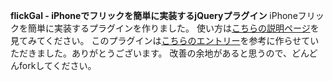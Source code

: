 **flickGal - iPhoneでフリックを簡単に実装するjQueryプラグイン**
iPhoneフリックを簡単に実装するプラグインを作りました。
使い方は[こちらの説明ページ](http://stakamura.me/jquery/flickgal/)を見てみてください。
このプラグインは[こちらのエントリー](http://dev.worksap.co.jp/Members/nogunogu/2010/07/14/iphonesafari-javascript%E3%81%A8css%E3%82%A2%E3%83%8B%E3%83%A1%E3%83%BC%E3%82%B7%E3%83%A7%E3%83%B3%E3%81%A7%E3%83%95%E3%83%AA%E3%83%83%E3%82%AF%E6%93%8D%E4%BD%9C%E3%82%92%E5%AE%9F%E8%A3%85%E3%81%97-3/)を参考に作らせていただきました。ありがとうございます。
改善の余地があると思うので、どんどんforkしてください。